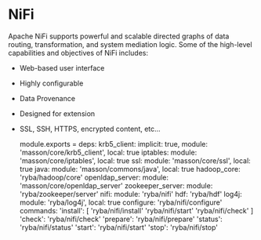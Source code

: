 
# NiFi

Apache NiFi supports powerful and scalable directed graphs of data routing,
transformation, and system mediation logic. Some of the high-level capabilities 
and objectives of NiFi includes:
  * Web-based user interface
  * Highly configurable
  * Data Provenance
  * Designed for extension
  * SSL, SSH, HTTPS, encrypted content, etc...

      module.exports =
        deps:
          krb5_client: implicit: true, module: 'masson/core/krb5_client', local: true
          iptables: module: 'masson/core/iptables', local: true
          ssl: module: 'masson/core/ssl', local: true
          java: module: 'masson/commons/java', local: true
          hadoop_core: 'ryba/hadoop/core'
          openldap_server:  module: 'masson/core/openldap_server'
          zookeeper_server: module: 'ryba/zookeeper/server'
          nifi: module: 'ryba/nifi'
          hdf: 'ryba/hdf'
          log4j: module: 'ryba/log4j', local: true
        configure:
          'ryba/nifi/configure'
        commands:
          'install': [
            'ryba/nifi/install'
            'ryba/nifi/start'
            'ryba/nifi/check'
          ]
          'check':
            'ryba/nifi/check'
          'prepare':
            'ryba/nifi/prepare'
          'status':
            'ryba/nifi/status'
          'start':
            'ryba/nifi/start'
          'stop':
            'ryba/nifi/stop'
